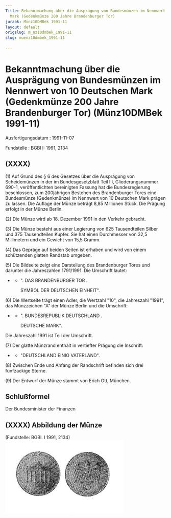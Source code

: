 ```yaml
---
Title: Bekanntmachung über die Ausprägung von Bundesmünzen im Nennwert von 10 Deutschen
  Mark (Gedenkmünze 200 Jahre Brandenburger Tor)
jurabk: Münz10DMBek 1991-11
layout: default
origslug: m_nz10dmbek_1991-11
slug: muenz10dmbek_1991-11

---
```


# Bekanntmachung über die Ausprägung von Bundesmünzen im Nennwert von 10 Deutschen Mark (Gedenkmünze 200 Jahre Brandenburger Tor) (Münz10DMBek 1991-11)

Ausfertigungsdatum
:   1991-11-07

Fundstelle
:   BGBl I: 1991, 2134



## (XXXX)

(1) Auf Grund des § 6 des Gesetzes über die Ausprägung von Scheidemünzen in der im Bundesgesetzblatt Teil III, Gliederungsnummer 690-1, veröffentlichten bereinigten Fassung hat die Bundesregierung beschlossen, zum 200jährigen Bestehen des Brandenburger Tores eine Bundesmünze (Gedenkmünze) im Nennwert von 10 Deutschen Mark prägen zu lassen. Die Auflage der Münze beträgt 8,85 Millionen Stück. Die Prägung erfolgt in der Münze Berlin.

(2) Die Münze wird ab 18. Dezember 1991 in den Verkehr gebracht.

(3) Die Münze besteht aus einer Legierung von 625 Tausendteilen Silber und 375 Tausendteilen Kupfer. Sie hat einen Durchmesser von 32,5 Millimetern und ein Gewicht von 15,5 Gramm.

(4) Das Gepräge auf beiden Seiten ist erhaben und wird von einem schützenden glatten Randstab umgeben.

(5) Die Bildseite zeigt eine Darstellung des Brandenburger Tores und darunter die Jahreszahlen
1791/1991. Die Umschrift lautet:

*
    *   ". DAS BRANDENBURGER TOR .

        SYMBOL DER DEUTSCHEN EINHEIT".







(6) Die Wertseite trägt einen Adler, die Wertzahl "10", die Jahreszahl "1991", das Münzzeichen "A" der Münze Berlin und die Umschrift:

*
    *   ". BUNDESREPUBLIK DEUTSCHLAND .

        DEUTSCHE MARK".






Die Jahreszahl 1991 ist Teil der Umschrift.

(7) Der glatte Münzrand enthält in vertiefter Prägung die Inschrift:

*
    *   "DEUTSCHLAND EINIG VATERLAND".







(8) Zwischen Ende und Anfang der Randschrift befinden sich drei fünfzackige Sterne.

(9) Der Entwurf der Münze stammt von Erich Ott, München.


## Schlußformel

Der Bundesminister der Finanzen


## (XXXX) Abbildung der Münze

(Fundstelle: BGBl. I 1991, 2134)
![bgbl1_1991_j2134_0010.jpg](bgbl1_1991_j2134_0010.jpg)
